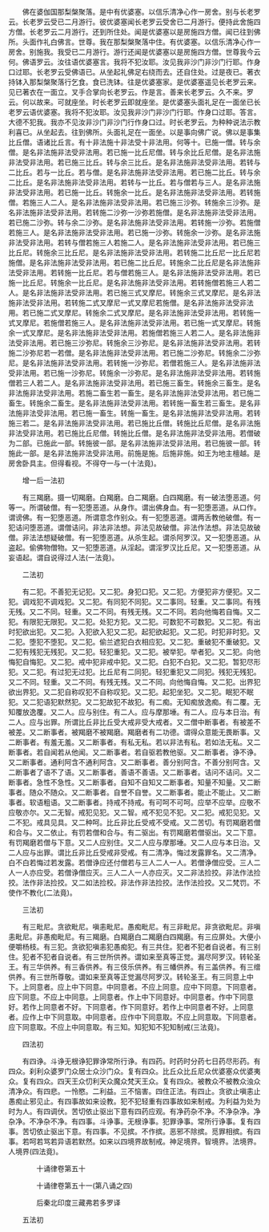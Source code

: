 <!-- { "loadSidebar": true } -->
　　佛在婆伽国那梨槃聚落。是中有优婆塞。以信乐清净心作一房舍。别与长老罗云。长老罗云受已二月游行。彼优婆塞闻长老罗云受舍已二月游行。便持此舍施四方僧。长老罗云二月游行。还到所住处。闻是优婆塞以是房施四方僧。闻已往到佛所。头面作礼白佛言。世尊。我在那梨槃聚落中住。有优婆塞。以信乐清净心作一房舍。别施我。我受已二月游行。游行还闻是优婆塞以是房施四方僧。世尊我今云何。佛语罗云。汝往语优婆塞言。我将不犯汝耶。汝见我非沙门非沙门行耶。作身口过耶。长老罗云受佛语已。从坐起礼佛足右绕而去。还自住处。过是夜已。著衣持钵入那梨槃聚落行乞食。食已洗钵。往是优婆塞家。是优婆塞遥见长老罗云来。见已著衣在一面立。叉手合掌向长老罗云。作是言。善来长老罗云。久不来。罗云。何以故来。可就座坐。时长老罗云即就座坐。是优婆塞头面礼足在一面坐已长老罗云语优婆塞。我将不犯汝耶。汝见我非沙门非沙门行耶。作身口过耶。答言。大德不犯我。我亦不见汝非沙门非沙门行作身口过。时长老罗云。为种种说法示教利喜已。从坐起去。往到佛所。头面礼足在一面坐。以是事向佛广说。佛以是事集比丘僧。语诸比丘言。有十非法施十非法受十非法用。何等十。已施一僧。转与余僧。是名非法施非法受非法用。若已施一比丘尼僧。转与余比丘尼僧。是名非法施非法受非法用。若已施三比丘。转与余三比丘。是名非法施非法受非法用。若转与二比丘。若与一比丘。若与僧。是名非法施非法受非法用。若已施二比丘。转与余二比丘。是名非法施非法受非法用。若转与一比丘。若与僧若与三人。是名非法施非法受非法用。若已施一比丘。转施余一比丘。是名非法施非法受非法用。若转施僧。若施三人二人。是名非法施非法受非法用。若已施三沙弥。转施余三沙弥。是名非法施非法受非法用。若转施二沙弥一沙弥若施僧。是名非法施非法受非法用。若已施二沙弥。转与余二沙弥。是名非法施非法受非法用。若转施一沙弥。若施僧若施三人。是名非法施非法受非法用。若已施一沙弥。转施余一沙弥。是名非法施非法受非法用。若转与僧若施三人若施二人。是名非法施非法受非法用。若已施三比丘尼。转施余三比丘尼。是名非法施非法受非法用。若转施二比丘尼一比丘尼若施僧。是名非法施非法受非法用。若已施二比丘尼。转施余二比丘尼是名非法施非法受非法用。若转施一比丘尼。若与僧若施三人。是名非法施非法受非法用。若已施一比丘尼。转施余一比丘尼。是名非法施非法受非法用。若转施僧若施三人若二人。是名非法施非法受非法用。若已施三式叉摩尼。转施余三式叉摩尼。是名非法施非法受非法用。若转施二式叉摩尼一式叉摩尼若施僧。是名非法施非法受非法用。若已施二式叉摩尼。转施余二式叉摩尼。是名非法施非法受非法用。若转施一式叉摩尼。若施僧若施三人。是名非法施非法受非法用。若已施一式叉摩尼。转施余一式叉摩尼。是名非法施非法受非法用。若施僧若施三人若二人。是名非法施非法受非法用。若已施三沙弥尼。转施余三沙弥尼。是名非法施非法受非法用。若转施二沙弥尼若一若僧。是名非法施非法受非法用。若已施二沙弥尼。转施余二沙弥尼。是名非法施非法受非法用。若转施一沙弥尼。若僧若施三人。是名非法施非法受非法用。若已施一沙弥尼。转施余一沙弥尼。是名非法施非法受非法用。若转施僧若三人若二人。是名非法施非法受非法用。若已施三畜生。转施余三畜生。是名非法施非法受非法用。若施二畜生若一畜生。是名非法施非法受非法用。若已施二畜生。转施余二畜生。是名非法施非法受非法用。若转施一畜生若三畜生。是名非法施非法受非法用。若已施一畜生。转施一畜生。是名非法施非法受非法用。若转施三若二。是名非法施非法受非法用。若已施比丘僧。转施比丘尼僧。是名非法施非法受非法用。若已施比丘尼僧。转施比丘僧。是名非法施非法受非法用。若僧破为二部。已施此一部。转施彼一部。是名非法施非法受非法用。若已施彼一部。转施此一部。是名非法施非法受非法用。前施是施。后施非施。如王为地主檀越。是房舍卧具主。但得看视。不得夺一与一(十法竟)。

　　增一后一法初

　　有三羯磨。摄一切羯磨。白羯磨。白二羯磨。白四羯磨。有一破法堕恶道。何等一。所谓破僧。有一犯堕恶道。从身作。谓出佛身血。有一犯堕恶道。从口作。谓谤佛。有一犯堕恶道。所谓意念作别众。有一犯堕恶道。谓两舌教他破僧。有一犯诘问堕恶道。谓僧诘问。非法非法想。非法见故破僧。非法作法想。非法见故破僧。非法法想疑破僧。有一犯堕恶道。从杀生起。谓杀阿罗汉。又一犯堕恶道。从盗起。偷佛物僧物。又一犯堕恶道。从淫起。谓淫罗汉比丘尼。又一犯堕恶道。从妄语起。谓自说得过人法(一法竟)。

　　二法初

　　有二犯。不善犯无记犯。又二犯。身犯口犯。又二犯。方便犯非方便犯。又二犯。调戏犯不调戏犯。又二犯。有同犯不同犯。又二事同。轻重。又二事同。有残无残。又二不同。轻重。又二不同。有残无残。又二不同。若向他悔若自悔。又二犯。有限犯无限犯。又二犯。处犯方犯。又二犯。可数犯不可数犯。又二犯。有出时犯欲出犯。又二犯。入犯欲入犯又二犯。起犯欲起犯。又二犯。时犯非时犯。又二犯。堕犯不堕犯。又二犯。偷兰遮犯白衣相应犯。又二犯。重破犯不重破犯。又二犯有残犯无残犯。又二犯。轻犯重犯。又二犯。被举犯。举者犯。又二犯。向他悔犯自悔犯。又二犯。戒中犯非戒中犯。又二犯。白犯不白犯。又二犯。暂犯尽形犯。又二犯。有过犯无过犯。比丘尼有二同犯。轻犯重犯又二同犯。残犯无残犯。又二不同。轻重。又二不同。有残无残。又二不同。向他悔自悔。又二犯。出界犯欲出界犯。又二犯自称叹犯不自称叹犯。又二犯。起犯坐犯。又二犯。眠犯不眠犯。又二犯语犯默然犯。又二犯故犯不故犯。有二痴。无知痴放逸痴。有二覆。无知覆放逸覆。又二人。应与别住。有二人。应与摩那埵。有二人。应与本日治。有二人。应与出罪。所谓比丘非比丘受大戒非受大戒者。又二僧中断事者。有被差不被差。又二断事者。被羯磨不被羯磨。羯磨者有二功德。谓得众意能无畏断事。又二断事者。有羞无羞。又二断事者。有私无私。若以非法有私。若如法无私。又二断事者。若自闻若从他闻。又二断事者。若自驱若教他驱。又二断事者。诤不诤。又二断事者。通利阿含不通利阿含。又二断事者。善分别阿含。不善分别阿含。又二断事者了语不了语。又二断事者。善语不善语。又二断事者。诘问不诘问。又二断事者。急性不急性。又二断事者。自知不自知又二断事者。知量不知量。又二断事者。随众不随众。又二断事者。自誉不自誉。又二断事者。能止不能止。又二断事者。软语粗语。又二断事者。持戒不持戒。有可呵不可呵。应举不应举。应敬不应敬亦尔。又二无智。戒犯见犯。又二智。戒不犯见不犯。又二犯。戒犯见犯。又二不犯。戒具见具。又二种呵。比丘非比丘受戒不受戒。又二苦切。有罚羯磨若僧和合与。又二依止。有罚若僧和合与。有二驱出。有罚羯磨若僧驱出。又二下意。有罚羯磨若僧与下意。又二人应别住。又二人应与摩那埵。又二人应与本日治。又二人应与出罪。谓比丘非比丘受戒非受戒。有二清净。悔过发露罪名。又二清净。白不白若悔过若发露。若僧诤应还付僧若与三人二人一人。若僧诤僧应受。三人二人一人亦应受。若僧诤僧应灭。三人二人一人亦应灭。又二非法捡挍。非法作法捡挍。法作非法捡挍。又二如法捡校。非法作非法捡挍。法作法捡挍。又二梵罚。不使作不教化(二法竟)。

　　三法初

　　有三毗尼。贪欲毗尼。嗔恚毗尼。愚痴毗尼。有三非毗尼。非贪欲毗尼。非嗔恚毗尼。非愚痴毗尼。有三羯磨。白羯磨白二羯磨白四羯磨。有三应屏处。大便小便嚼杨枝。有三犯。贪欲犯嗔恚犯愚痴犯。有三共住。犯者不犯者自说者。有三别住。犯者不犯者自说者。有三世所供养。谓如来至真等正觉。漏尽阿罗汉。转轮圣王。有三华供养。有三香供养。有三伎乐供养。有三幡供养。有三盖供养。有三缯供养。有三世所尊敬。谓如来至真等正觉漏尽阿罗汉。转轮圣王。有三同意上中下。上同意者。应上中下同意。中同意者。不应上同意。应中下同意。下同意者。应下同意。不应上中同意。上同意者。作上中下同意好。中同意者。作中下同意好。若作上同意者不好。下同意者。作下同意好。若作上中同意者不好。上同意者。应作上中下同意取。中同意者。应作中下同意取。不应上同意取。下同意者。应下同意取。不应上中同意取。有三知。知犯知不犯知制戒(三法竟)。

　　四法初

　　有四诤。斗诤无根诤犯罪诤常所行诤。有四药。时药时分药七日药尽形药。有四众。刹利众婆罗门众居士众沙门众。复有四众。比丘众比丘尼众优婆塞众优婆夷众。复有四众。四天王众忉利天众魔众梵天王众。复有四众。被教众不被教众浊众清净众。有四悲。一怜愍。二利益。三不恼害。四住正法。有四止。贪欲止嗔恚止愚痴止邪见止。有四事故如来设教。犯不犯轻重有四事故如来制戒。为利益为处为时为人。有四调伏。苦切依止驱出下意有四药应观。有净药杂不净。不净杂净。净杂净。不净杂不净。有四事。斗诤事。无根诤事。犯罪诤事。常所行诤事。复有四事。苦切依止驱出下意。有四事。不见摈。不作摈。恶邪不除摈。觅罪相摈。有四事。若呵若骂若异语若默然。如来以四境界故制戒。神足境界。智境界。法境界。人境界(四法竟)。

　　　　十诵律卷第五十



　　　　十诵律卷第五十一(第八诵之四)

　　　　后秦北印度三藏弗若多罗译

　　五法初


